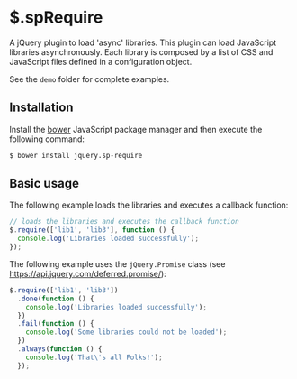 # $.spRequire

A jQuery plugin to load 'async' libraries. This plugin can load JavaScript libraries asynchronously. Each library is composed by a list of CSS and JavaScript files defined in a configuration object.

See the `demo` folder for complete examples.

## Installation

Install the [bower](https://github.com/bower/bower) JavaScript package manager and then execute the following command:

```bash
$ bower install jquery.sp-require
```

## Basic usage

The following example loads the libraries and executes a callback function:

```JavaScript
// loads the libraries and executes the callback function
$.require(['lib1', 'lib3'], function () {
  console.log('Libraries loaded successfully');
});
```

The following example uses the `jQuery.Promise` class (see https://api.jquery.com/deferred.promise/):

```JavaScript
$.require(['lib1', 'lib3'])
  .done(function () {
    console.log('Libraries loaded successfully');
  })
  .fail(function () {
    console.log('Some libraries could not be loaded');
  })
  .always(function () {
    console.log('That\'s all Folks!');
  });
```
